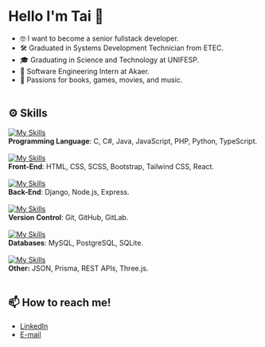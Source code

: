 # Hello I'm Tai 👋
- 🤓 I want to become a senior fullstack developer.
- 🛠️ Graduated in Systems Development Technician from ETEC.
- 🎓 Graduating in Science and Technology at UNIFESP.
- 💼 Software Engineering Intern at Akaer.
- 🩷 Passions for books, games, movies, and music.
<br><br>

## ⚙️ Skills
[![My Skills](https://skillicons.dev/icons?i=c,cs,java,js,php,py,ts)](https://skillicons.dev)
<br>
**Programming Language**: C, C#, Java, JavaScript, PHP, Python, TypeScript.
<br><br>
[![My Skills](https://skillicons.dev/icons?i=html,css,scss,bootstrap,tailwind,react)](https://skillicons.dev)
<br>
**Front-End**: HTML, CSS, SCSS, Bootstrap, Tailwind CSS, React.
<br><br>
[![My Skills](https://skillicons.dev/icons?i=django,nodejs,express)](https://skillicons.dev)
<br>
**Back-End**: Django, Node.js, Express.
<br><br>
[![My Skills](https://skillicons.dev/icons?i=git,github,gitlab)](https://skillicons.dev)
<br>
**Version Control**: Git, GitHub, GitLab.
<br><br>
[![My Skills](https://skillicons.dev/icons?i=mysql,postgres,sqlite)](https://skillicons.dev)
<br>
**Databases**: MySQL, PostgreSQL, SQLite.
<br><br>
[![My Skills](https://skillicons.dev/icons?i=prisma,threejs)](https://skillicons.dev)
<br>
**Other:** JSON, Prisma, REST APIs, Three.js.
<br><br>

## 📫 How to reach me!
- [LinkedIn](https://www.linkedin.com/in/taiklaes/)
- [E-mail](mailto:gablsimportante@gmail.com)
